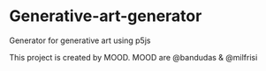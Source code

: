 # Generative-art-generator
Generator for generative art using p5js

This project is created by MOOD. MOOD are @bandudas & @milfrisi
